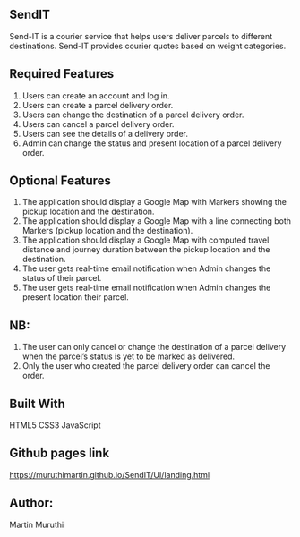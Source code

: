 ## SendIT

Send-IT is a courier service that helps users deliver parcels to different destinations. Send-IT provides courier quotes based on weight categories.

## Required Features

1. Users can create an account and log in.
2. Users can create a parcel delivery order.
3. Users can change the destination of a parcel delivery order.
4. Users can cancel a parcel delivery order.
5. Users can see the details of a delivery order.
6. Admin can change the status and present location of a parcel delivery order.

## Optional Features

1. The application should display a Google Map with Markers showing the pickup location and the destination.
2. The application should display a Google Map with a line connecting both Markers (pickup location and the destination).
3. The application should display a Google Map with computed travel distance and journey duration between the pickup location and the destination.
4. The user gets real-time email notification when Admin changes the status of their parcel.
5. The user gets real-time email notification when Admin changes the present location their parcel.

## NB:

1. The user can only cancel or change the destination of a parcel delivery when the parcel’s status is yet to be marked as delivered.
2. Only the user who created the parcel delivery order can cancel the order.

## Built With

HTML5 CSS3 JavaScript

## Github pages link

https://muruthimartin.github.io/SendIT/UI/landing.html

## Author:

Martin Muruthi
